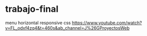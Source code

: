 # trabajo-final
menu horizontal responsive css 
https://www.youtube.com/watch?v=FL_odxf4zq4&t=460s&ab_channel=J%26GProyectosWeb

